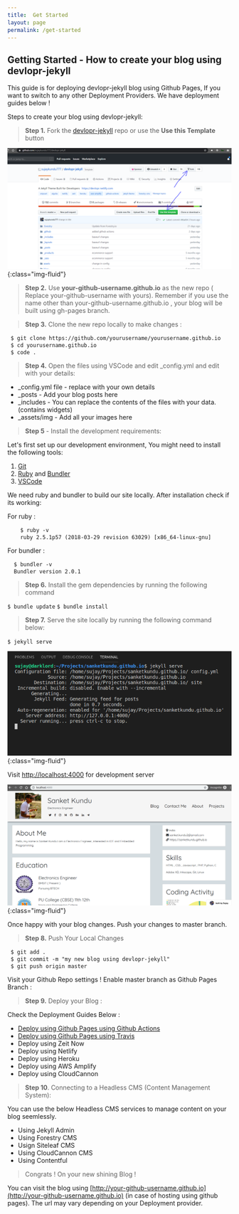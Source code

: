 ```yaml
---
title:  Get Started
layout: page
permalink: /get-started
---
```


## Getting Started - How to create your blog using devlopr-jekyll

This guide is for deploying devlopr-jekyll blog using Github Pages, If you want to switch to any other Deployment Providers. We have deployment guides below !

Steps to create your blog using devlopr-jekyll:

>  **Step 1.**  Fork the [devlopr-jekyll](https://github.com/sujaykundu777/devlopr-jekyll/fork) repo or use the **Use this Template** button

![Devlopr Jekyll Repo](/assets/img/posts/fork1.png){:class="img-fluid"}

> **Step 2.** Use **your-github-username.github.io** as the new repo  ( Replace your-github-username with yours). Remember if you use the name other than your-github-username.github.io , your blog will be built using gh-pages branch.

> **Step 3.** Clone the new repo locally to make changes :

```
 $ git clone https://github.com/yourusername/yourusername.github.io
 $ cd yourusername.github.io
 $ code .
```

> **Step 4.** Open the files using VSCode and edit _config.yml and edit with your details:

- _config.yml file - replace with your own details
- _posts - Add your blog posts here
- _includes - You can replace the contents of the files with your data. (contains widgets)
- _assets/img - Add all your images here

> **Step 5** - Install the development requirements:

Let's first set up our development environment, You might need to install the following tools:

1. [Git](https://git-scm.com/)
2. [Ruby](https://www.ruby-lang.org/) and [Bundler](https://bundler.io/)
3. [VSCode](https://code.visualstudio.com/download)

We need ruby and bundler to build our site locally. After installation check if its working:

For ruby :

```
    $ ruby -v
    ruby 2.5.1p57 (2018-03-29 revision 63029) [x86_64-linux-gnu]
```
For bundler :

  ```
    $ bundler -v
    Bundler version 2.0.1
  ```

> **Step 6.** Install the gem dependencies by running the following command

`$ bundle update`
`$ bundle install`

> **Step 7.** Serve the site locally by running the following command below:

`$ jekyll serve`

![Devlopr Jekyll Repo](/assets/img/posts/fork4.png){:class="img-fluid"}

Visit [http://localhost:4000](http://localhost:4000) for development server

![Devlopr Jekyll Repo](/assets/img/posts/fork5.png){:class="img-fluid"}

Once happy with your blog changes. Push your changes to master branch.

> **Step 8.** Push Your Local Changes

```
 $ git add .
 $ git commit -m "my new blog using devlopr-jekyll"
 $ git push origin master
```

Visit your Github Repo settings ! Enable master branch as Github Pages Branch :

> **Step 9.** Deploy your Blog :

Check the Deployment Guides Below :

- [Deploy using Github Pages using Github Actions](https://sujaykundu.com/blog/post/deploy-jekyll-using-github-pages-and-github-actions#/)
- [Deploy using Github Pages using Travis](https://sujaykundu.com/blog/posts/deploy-jekyll-blog-using-github-pages-and-travis-ci/#/)
- Deploy using Zeit Now
- Deploy using Netlify
- Deploy using Heroku
- Deploy using AWS Amplify
- Deploy using CloudCannon

> **Step 10**. Connecting to a Headless CMS (Content Management System):

You can use the below Headless CMS services to manage content on your blog seemlessly.

- Using Jekyll Admin
- Using Forestry CMS
- Usign Siteleaf CMS
- Using CloudCannon CMS
- Using Contentful

> Congrats ! On your new shining Blog !

You can visit the blog using [http://your-github-username.github.io](http://your-github-username.github.io) (in case of hosting using github pages). The url may vary depending on your Deployment provider.


